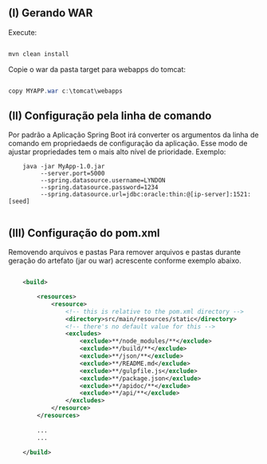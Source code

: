 ## (I) Gerando WAR

Execute:

```java

mvn clean install

```
Copie o war da pasta target para webapps do tomcat:

```java

copy MYAPP.war c:\tomcat\webapps

```

## (II) Configuração pela linha de comando

Por padrão a Aplicação Spring Boot irá converter os argumentos da linha de comando
em propriedaeds de configuração da aplicação. Esse modo de ajustar propriedades
tem o mais alto nível de prioridade. Exemplo:

```
 	java -jar MyApp-1.0.jar 
		 --server.port=5000 
		 --spring.datasource.username=LYNDON
		 --spring.datasource.password=1234
		 --spring.datasource.url=jdbc:oracle:thin:@[ip-server]:1521:[seed]
		 
```

## (III) Configuração do pom.xml

Removendo arquivos e pastas 
Para remover arquivos e pastas durante geração do artefato (jar ou war) acrescente conforme exemplo abaixo.

```xml

	<build>

		<resources>
			<resource>
				<!-- this is relative to the pom.xml directory -->
				<directory>src/main/resources/static</directory>
				<!-- there's no default value for this -->
				<excludes>
					<exclude>**/node_modules/**</exclude>
					<exclude>**/build/**</exclude>
					<exclude>**/json/**</exclude>
					<exclude>**/README.md</exclude>
					<exclude>**/gulpfile.js</exclude>
					<exclude>**/package.json</exclude>
					<exclude>**/apidoc/**</exclude>
					<exclude>**/api/**</exclude>
				</excludes>
			</resource>
		</resources>
		
		...
		...

	</build>
	
```
